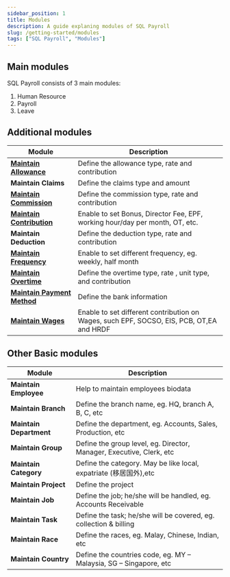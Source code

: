 ```yaml
---
sidebar_position: 1
title: Modules
description: A guide explaning modules of SQL Payroll
slug: /getting-started/modules
tags: ["SQL Payroll", "Modules"]
---
```


## Main modules

SQL Payroll consists of 3 main modules:

1. Human Resource
2. Payroll
3. Leave

## Additional modules

| Module                                                          | Description                                                                              |
| --------------------------------------------------------------- | ---------------------------------------------------------------------------------------- |
| [**Maintain Allowance**](../usage/maintain-allowance)           | Define the allowance type, rate and contribution                                         |
| **Maintain Claims**                                             | Define the claims type and amount                                                        |
| [**Maintain Commission**](../usage/maintain-commission)         | Define the commission type, rate and contribution                                        |
| [**Maintain Contribution**](../usage/maintain-contribution)     | Enable to set Bonus, Director Fee, EPF, working hour/day per month, OT, etc.             |
| **Maintain Deduction**                                          | Define the deduction type, rate and contribution                                         |
| [**Maintain Frequency**](../usage/maintain-frequency)           | Enable to set different frequency, eg. weekly, half month                                |
| [**Maintain Overtime**](../usage/maintain-overtime)             | Define the overtime type, rate , unit type, and contribution                             |
| [**Maintain Payment Method**](../usage/maintain-payment-method) | Define the bank information                                                              |
| [**Maintain Wages**](../usage/maintain-wages)                   | Enable to set different contribution on Wages, such EPF, SOCSO, EIS, PCB, OT,EA and HRDF |

## Other Basic modules

| Module                  | Description                                                          |
| ----------------------- | -------------------------------------------------------------------- |
| **Maintain Employee**   | Help to maintain employees biodata                                   |
| **Maintain Branch**     | Define the branch name, eg. HQ, branch A, B, C, etc                  |
| **Maintain Department** | Define the department, eg. Accounts, Sales, Production, etc          |
| **Maintain Group**      | Define the group level, eg. Director, Manager, Executive, Clerk, etc |
| **Maintain Category**   | Define the category. May be like local, expatriate (移居国外),etc    |
| **Maintain Project**    | Define the project                                                   |
| **Maintain Job**        | Define the job; he/she will be handled, eg. Accounts Receivable      |
| **Maintain Task**       | Define the task; he/she will be covered, eg. collection & billing    |
| **Maintain Race**       | Define the races, eg. Malay, Chinese, Indian, etc                    |
| **Maintain Country**    | Define the countries code, eg. MY – Malaysia, SG – Singapore, etc    |
